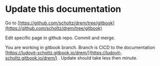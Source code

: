 # Update this documentation

Go to [https://github.com/scholtz/drem/tree/gitbook](https://github.com/scholtz/drem/tree/gitbook)

Edit specific page in github repo. Commit and merge. 

You are working in gitbook branch. Branch is CICD to the documentation [https://ludovit-scholtz.gitbook.io/drem/](https://ludovit-scholtz.gitbook.io/drem/) . Update should take less then minute.

